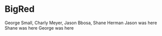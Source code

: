 # BigRed
George Small, Charly Meyer, Jason Bbosa, Shane Herman
Jason was here
Shane was here
George was here